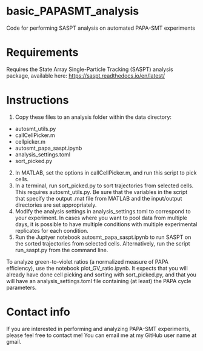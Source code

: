 # basic_PAPASMT_analysis
Code for performing SASPT analysis on automated PAPA-SMT experiments

# Requirements
Requires the State Array Single-Particle Tracking (SASPT) analysis package, available here: https://saspt.readthedocs.io/en/latest/

# Instructions
1.	Copy these files to an analysis folder within the data directory:
- autosmt_utils.py
- callCellPicker.m
- cellpicker.m
- autosmt_papa_saspt.ipynb
- analysis_settings.toml
- sort_picked.py
2. In MATLAB, set the options in callCellPicker.m, and run this script to pick cells.
3. In a terminal, run sort_picked.py to sort trajectories from selected cells. This requires autosmt_utils.py. Be sure that the variables in the script that specify the output .mat file from MATLAB and the input/output directories are set appropriately.
4. Modify the analysis settings in analysis_settings.toml to correspond to your experiment. In cases where you want to pool data from multiple days, it is possible to have multiple conditions with multiple experimental replicates for each condition.
5. Run the Juptyer notebook autosmt_papa_saspt.ipynb to run SASPT on the sorted trajectories from selected cells. Alternatively, run the script run_saspt.py from the command line.

To analyze green-to-violet ratios (a normalized measure of PAPA efficiency), use the notebook plot_GV_ratio.ipynb. It expects that you will already have done cell picking and sorting with sort_picked.py, and that you will have an analysis_settings.toml file containing (at least) the PAPA cycle parameters.

# Contact info
If you are interested in performing and analyzing PAPA-SMT experiments, please feel free to contact me! You can email me at my GitHub user name at gmail.
